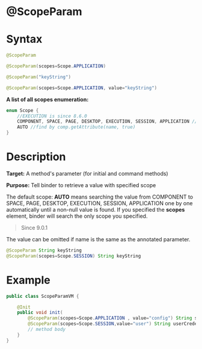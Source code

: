 # @ScopeParam

Syntax
======

``` java
@ScopeParam

@ScopeParam(scopes=Scope.APPLICATION)

@ScopeParam("keyString")

@ScopeParam(scopes=Scope.APPLICATION, value="keyString")
```

**A list of all scopes enumeration:**

``` java
enum Scope {
    //EXECUTION is since 8.6.0
    COMPONENT, SPACE, PAGE, DESKTOP, EXECUTION, SESSION, APPLICATION // single scope
    AUTO //find by comp.getAttribute(name, true)
}
```

Description
===========

**Target:** A method's parameter (for initial and command methods)

**Purpose:** Tell binder to retrieve a value with specified scope

The default scope: **AUTO** means searching the value from COMPONENT to SPACE, PAGE, DESKTOP, EXECUTION, SESSION, APPLICATION one by one automatically until a non-null value is found. If you specified the **scopes** element, binder will search the only scope you specified.

> Since 9.0.1

The value can be omitted if name is the same as the annotated parameter.
```java
@ScopeParam String keyString
@ScopeParam(scopes=Scope.SESSION) String keyString
```

Example
=======

``` java
public class ScopeParamVM {

    @Init
    public void init(
    	@ScopeParam(scopes=Scope.APPLICATION , value="config") String sysConfig,
        @ScopeParam(scopes=Scope.SESSION,value="user") String userCredential) {
        // method body
    }
}
```
